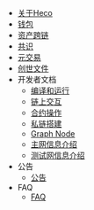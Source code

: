 - [关于Heco](/intro.md)
- [钱包](/wallet.md)
- [资产跨链](/bridge.md)
- [共识](/consensus.md)
- [元交易](/dev/meta_tx.md)
- [创世文件](/genesis.md)
- 开发者文档
    - [编译和运行](/dev/install.md)
    - [链上交互](/dev/sdk.md)
    - [合约操作](/dev/contract.md)
    - [私链搭建](/dev/private_chain.md)
    - [Graph Node](/dev/graphnode.md)
    - [主网信息介绍](/mainnet.md)
    - [测试网信息介绍](/testnet.md)
- 公告
    - [公告](/Announcement.md)
- FAQ
    - [FAQ](/faq.md)
